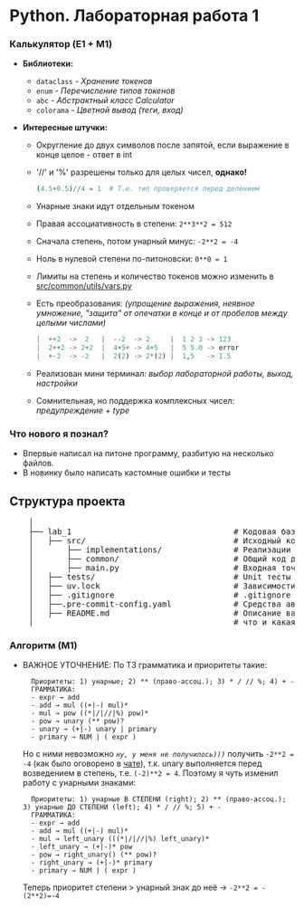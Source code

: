 # Python. Лабораторная работа 1   
### Калькулятор (E1 + M1)
- **Библиотеки:**
  - `dataclass` - _Хранение токенов_
  - `enum` - _Перечисление типов токенов_
  - `abc` - _Абстрактный класс Calculator_
  - `colorama` - _Цветной вывод (теги, вход)_
   
- **Интересные штучки:**
  - Округление до двух символов после запятой, если выражение в конце целое - ответ в int
  - '//' и '%' разрешены только для целых чисел, **однако!**
    
    ```Python
    (4.5+0.5)//4 = 1  # Т.е. тип проверяется перед делением
    ```
  - Унарные знаки идут отдельным токеном
  - Правая ассоциативность в степени: `2**3**2 = 512`
  - Сначала степень, потом унарный минус: `-2**2 = -4`
  - Ноль в нулевой степени по-питоновски: `0**0 = 1`
  - Лимиты на степень и количество токенов можно изменить в [src/common/utils/vars.py](https://github.com/nevrozza/mai-lab-calculator/blob/main/src/common/utils/vars.py)
  - Есть преобразования: _(упрощение выражения, неявное умножение, "защита" от опечатки в конце и от пробелов между целыми числами)_
    
    ```Python
    |  ++2  ->  2   |  --2  -> 2     |  1 2 3 -> 123
    |  2++2 -> 2+2  |  4+5+ -> 4+5   |  5 5.0 -> error
    |  +-2  -> -2   |  2(2) -> 2*(2) |  1,5   -> 1.5
    ```
  - Реализован мини терминал: _выбор лабораторной работы, выход, настройки_
  - Сомнительная, но поддержка комплексных чисел: _предупреждение + type<complex>_
  
### Что нового я познал?
- Впервые написал на питоне программу, разбитую на несколько файлов.
- В новинку было написать кастомные ошибки и тесты


## Структура проекта

 <pre>
    │
    ├── lab_1                                  # Кодовая база лабораторной работы
    │   ├── src/                               # Исходный код
    │       ├── implementations/               # Реализации калькуляторов   
    │       ├── common/                        # Общий код для них: Токенизация, ABC Calculator, Utils (errors, operators, terminal)                   
    │       ├── main.py                        # Входная точка в программу
    │   ├── tests/                             # Unit тесты
    │   ├── uv.lock                            # Зависимости проекта
    │   ├── .gitignore                         # .gitignore файл
    │   ├──.pre-commit-config.yaml             # Средства автоматизации проверки кодстайла
    │   ├── README.md                          # Описание вашего проекта, с описанием файлов и с титульником о том,
    │                                          # что и какая задача
</pre>

### Алгоритм (M1)
- ВАЖНОЕ УТОЧНЕНИЕ: 
  По ТЗ грамматика и приоритеты такие:
  
  ```
    Приоритеты: 1) унарные; 2) ** (право-ассоц.); 3) * / // %; 4) + -
    ГРАММАТИКА:
    - expr → add
    - add → mul ((+|-) mul)*
    - mul → pow ((*|/|//|%) pow)*
    - pow → unary (** pow)?
    - unary → (+|-) unary | primary
    - primary → NUM | ( expr )
  ```
  Но с ними невозможно _`ну, у меня не получилось)))`_ получить `-2**2 = -4` (как было оговорено в [чате](https://t.me/c/2907049440/5/2461)), т.к. unary выполняется перед возведением в степень, т.е. `(-2)**2 = 4`.
  Поэтому я чуть изменил работу с унарными знаками:
  
  ```
    Приоритеты: 1) унарные В СТЕПЕНИ (right); 2) ** (право-ассоц.); 3) унарные ДО СТЕПЕНИ (left); 4) * / // %; 5) + -
    ГРАММАТИКА:
    - expr → add
    - add → mul ((+|-) mul)*
    - mul → left_unary (((*|/|//|%) left_unary)*
    - left_unary → (+|-)* pow
    - pow → right_unary() (** pow)? 
    - right_unary → (+|-)* primary
    - primary → NUM | ( expr )
  ```
  Теперь приоритет степени > унарный знак до неё -> `-2**2 = -(2**2)=-4`
  




